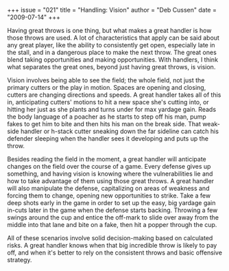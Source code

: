+++
issue = "021"
title = "Handling: Vision"
author = "Deb Cussen"
date = "2009-07-14"
+++

Having great throws is one thing, but what makes a great handler is how those
throws are used. A lot of characteristics that apply can be said about any
great player, like the ability to consistently get open, especially late in
the stall, and in a dangerous place to make the next throw. The great ones
blend taking opportunities and making opportunities. With handlers, I think
what separates the great ones, beyond just having great throws, is vision.  
  
Vision involves being able to see the field; the whole field, not just the
primary cutters or the play in motion. Spaces are opening and closing, cutters
are changing directions and speeds. A great handler takes all of this in,
anticipating cutters' motions to hit a new space she's cutting into, or
hitting her just as she plants and turns under for max yardage gain. Reads the
body language of a poacher as he starts to step off his man, pump fakes to get
him to bite and then hits his man on the break side. That weak-side handler or
h-stack cutter sneaking down the far sideline can catch his defender sleeping
when the handler sees it developing and puts up the throw.  
  
Besides reading the field in the moment, a great handler will anticipate
changes on the field over the course of a game. Every defense gives up
something, and having vision is knowing where the vulnerabilities lie and how
to take advantage of them using those great throws. A great handler will also
manipulate the defense, capitalizing on areas of weakness and forcing them to
change, opening new opportunities to strike. Take a few deep shots early in
the game in order to set up the easy, big yardage gain in-cuts later in the
game when the defense starts backing. Throwing a few swings around the cup and
entice the off-mark to slide over away from the middle into that lane and bite
on a fake, then hit a popper through the cup.  
  
All of these scenarios involve solid decision-making based on calculated
risks. A great handler knows when that big incredible throw is likely to pay
off, and when it's better to rely on the consistent throws and basic offensive
strategy.
